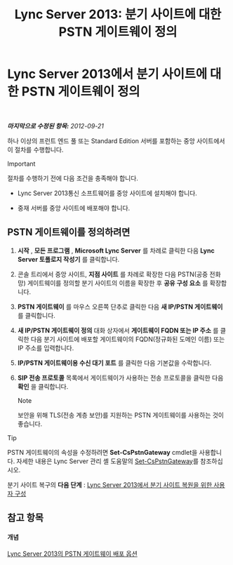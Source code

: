 ﻿---
title: 'Lync Server 2013: 분기 사이트에 대한 PSTN 게이트웨이 정의'
TOCTitle: 분기 사이트에 대한 PSTN 게이트웨이 정의
ms:assetid: 87be2fe2-1d56-4062-b430-439d4536414c
ms:mtpsurl: https://technet.microsoft.com/ko-kr/library/Gg398689(v=OCS.15)
ms:contentKeyID: 49304284
ms.date: 08/10/2015
mtps_version: v=OCS.15
ms.translationtype: HT
---

# Lync Server 2013에서 분기 사이트에 대한 PSTN 게이트웨이 정의

 

_**마지막으로 수정된 항목:** 2012-09-21_

하나 이상의 프런트 엔드 풀 또는 Standard Edition 서버를 포함하는 중앙 사이트에서 이 절차를 수행합니다.


> [!IMPORTANT]
> 절차를 수행하기 전에 다음 조건을 충족해야 합니다. 
> <UL>
> <LI>
> <P>Lync Server 2013통신 소프트웨어를 중앙 사이트에 설치해야 합니다.</P>
> <LI>
> <P>중재 서버를 중앙 사이트에 배포해야 합니다.</P></LI></UL>



## PSTN 게이트웨이를 정의하려면

1.  **시작** , **모든 프로그램** , **Microsoft Lync Server** 를 차례로 클릭한 다음 **Lync Server 토폴로지 작성기** 를 클릭합니다.

2.  콘솔 트리에서 중앙 사이트, **지점 사이트** 를 차례로 확장한 다음 PSTN(공중 전화망) 게이트웨이를 정의할 분기 사이트의 이름을 확장한 후 **공유 구성 요소** 를 확장합니다.

3.  **PSTN 게이트웨이** 를 마우스 오른쪽 단추로 클릭한 다음 **새 IP/PSTN 게이트웨이** 를 클릭합니다.

4.  **새 IP/PSTN 게이트웨이 정의** 대화 상자에서 **게이트웨이 FQDN 또는 IP 주소** 를 클릭한 다음 분기 사이트에 배포할 게이트웨이의 FQDN(정규화된 도메인 이름) 또는 IP 주소를 입력합니다.

5.  **IP/PSTN 게이트웨이용 수신 대기 포트** 를 클릭한 다음 기본값을 수락합니다.

6.  **SIP 전송 프로토콜** 목록에서 게이트웨이가 사용하는 전송 프로토콜을 클릭한 다음 **확인** 을 클릭합니다.
    

    > [!NOTE]
    > 보안을 위해 TLS(전송 계층 보안)를 지원하는 PSTN 게이트웨이를 사용하는 것이 좋습니다.




> [!TIP]
> PSTN 게이트웨이의 속성을 수정하려면 <STRONG>Set-CsPstnGateway</STRONG> cmdlet을 사용합니다. 자세한 내용은 Lync Server 관리 셸 도움말의 <A href="set-cspstngateway.md">Set-CsPstnGateway</A>를 참조하십시오.



분기 사이트 복구의 **다음 단계** : [Lync Server 2013에서 분기 사이트 복원을 위한 사용자 구성](lync-server-2013-configuring-users-for-branch-site-resiliency.md)

## 참고 항목

#### 개념

[Lync Server 2013의 PSTN 게이트웨이 배포 옵션](lync-server-2013-pstn-gateway-deployment-options.md)

